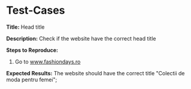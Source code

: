 # Test-Cases

**Title:**
Head title

**Description:**
Check if the website have the correct head title

**Steps to Reproduce:**
1. Go to www.fashiondays.ro

**Expected Results:**
The website should have the correct title "Colectii de moda pentru femei";
